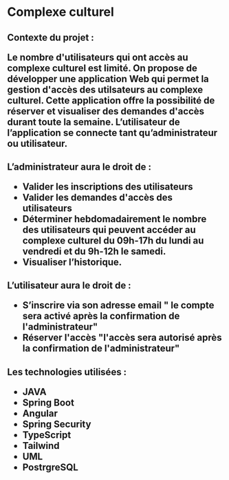 <h1>Complexe culturel

<h2>Contexte du projet :

Le nombre d'utilisateurs qui ont accès au complexe culturel est limité. On propose de développer une application Web qui permet la gestion d'accès des 
utilsateurs au complexe culturel. Cette application offre la possibilité de réserver et visualiser des demandes d'accès durant toute la semaine. L’utilisateur de l’application se connecte tant qu’administrateur ou utilisateur.  

<h2>L’administrateur aura le droit de :
  <ul>    
    <li> Valider les inscriptions des utilisateurs
    <li> Valider les demandes d'accès des utilisateurs
    <li> Déterminer hebdomadairement le nombre des utilisateurs 
         qui peuvent accéder au complexe culturel du 09h-17h du 
         lundi au vendredi et du 9h-12h le samedi.
    <li> Visualiser l’historique.  
  </ul>
  
<h2>L’utilisateur aura le droit de :
  <ul>
    <li> S’inscrire via son adresse email " le compte sera activé après 
         la confirmation de l'administrateur"
    <li> Réserver l'accès "l'accès sera autorisé après la confirmation 
         de l'administrateur"
  </ul>     
      
<h2>Les technologies utilisées :   
  <ul>
    <li> JAVA 
    <li> Spring Boot
    <li> Angular
    <li> Spring Security 
    <li> TypeScript
    <li> Tailwind 
    <li> UML
    <li> PostrgreSQL 
  </ul>  
